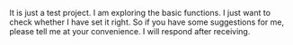 It is just a test project.
I am exploring the basic functions. I just want to check whether I have set it right.
So if you have some suggestions for me, please tell me at your convenience. I will respond after receiving.
